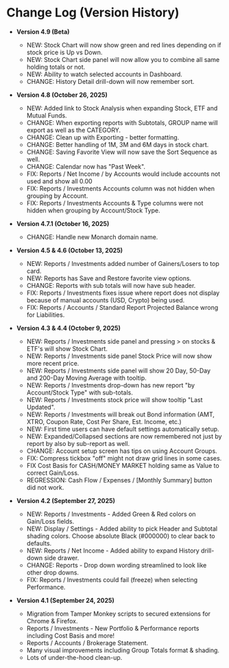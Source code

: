 # Change Log (Version History)

* **Version 4.9 (Beta)**  
     - NEW: Stock Chart will now show green and red lines depending on if stock price is Up vs Down.
     - NEW: Stock Chart side panel will now allow you to combine all same holding totals or not.
     - NEW: Ability to watch selected accounts in Dashboard.
     - CHANGE: History Detail drill-down will now remember sort.

* **Version 4.8 (October 26, 2025)**  
     - NEW: Added link to Stock Analysis when expanding Stock, ETF and Mutual Funds.
     - CHANGE: When exporting reports with Subtotals, GROUP name will export as well as the CATEGORY.
     - CHANGE: Clean up with Exporting - better formatting.
     - CHANGE: Better handling of 1M, 3M and 6M days in stock chart.
     - CHANGE: Saving Favorite View will now save the Sort Sequence as well.
     - CHANGE: Calendar now has "Past Week".
     - FIX: Reports / Net Income / by Accounts would include accounts not used and show all 0.00 
     - FIX: Reports / Investments Accounts column was not hidden when grouping by Account.
     - FIX: Reports / Investments Accounts & Type columns were not hidden when grouping by Account/Stock Type.

* **Version 4.7.1 (October 16, 2025)**
     - CHANGE: Handle new Monarch domain name.

* **Version 4.5 & 4.6 (October 13, 2025)**
     - NEW: Reports / Investments added number of Gainers/Losers to top card.
     - NEW: Reports has Save and Restore favorite view options.
     - CHANGE: Reports with sub totals will now have sub header.
     - FIX: Reports / Investments fixes issue where report does not display because of manual accounts (USD, Crypto) being used.
     - FIX: Reports / Accounts / Standard Report Projected Balance wrong for Liabilities.
    
* **Version 4.3 & 4.4 (October 9, 2025)**
     - NEW: Reports / Investments side panel and pressing > on stocks & ETF's will show Stock Chart.
     - NEW: Reports / Investments side panel Stock Price will now show more recent price.
     - NEW: Reports / Investments side panel will show 20 Day, 50-Day and 200-Day Moving Average with tooltip.     
     - NEW: Reports / Investments drop-down has new report "by Account/Stock Type" with sub-totals.
     - NEW: Reports / Investments stock price will show tooltip "Last Updated".
     - NEW: Reports / Investments will break out Bond information (AMT, XTRO, Coupon Rate, Cost Per Share, Est. Income, etc.)
     - NEW: First time users can have default settings automatically setup.
     - NEW: Expanded/Collapsed sections are now remembered not just by report by also by sub-report as well.
     - CHANGE: Account setup screen has tips on using Account Groups.
     - FIX: Compress tickbox "off" might not draw grid lines in some cases.
     - FIX Cost Basis for CASH/MONEY MARKET holding same as Value to correct Gain/Loss.
     - REGRESSION: Cash Flow / Expenses / [Monthly Summary] button did not work.
       

* **Version 4.2 (September 27, 2025)**
     - NEW: Reports / Investments - Added Green & Red colors on Gain/Loss fields.
     - NEW: Display / Settings - Added ability to pick Header and Subtotal shading colors.  Choose absolute Black (#000000) to clear back to defaults.
     - NEW: Reports / Net Income - Added ability to expand History drill-down side drawer.
     - CHANGE: Reports - Drop down wording streamlined to look like other drop downs.
     - FIX: Reports / Investments could fail (freeze) when selecting Performance.
     
 
* **Version 4.1 (September 24, 2025)**
     - Migration from Tamper Monkey scripts to secured extensions for Chrome & Firefox.
     - Reports / Investments - New Portfolio & Performance reports including Cost Basis and more!
     - Reports / Accounts / Brokerage Statement.
     - Many visual improvements including Group Totals format & shading.
     - Lots of under-the-hood clean-up.
 
       
